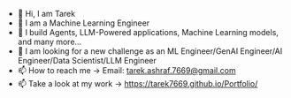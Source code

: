 - 👋 Hi, I am Tarek
- 👀 I am a Machine Learning Engineer
- 🌱 I build Agents, LLM-Powered applications, Machine Learning models, and many more...
- 💞️ I am looking for a new challenge as an ML Engineer/GenAI Engineer/AI Engineer/Data Scientist/LLM Engineer
- 📫 How to reach me -> Email: tarek.ashraf.7669@gmail.com
- 📫 Take a look at my work -> https://tarek7669.github.io/Portfolio/

<!---
tarek7669/tarek7669 is a ✨ special ✨ repository because its `README.md` (this file) appears on your GitHub profile.
You can click the Preview link to take a look at your changes.
--->
